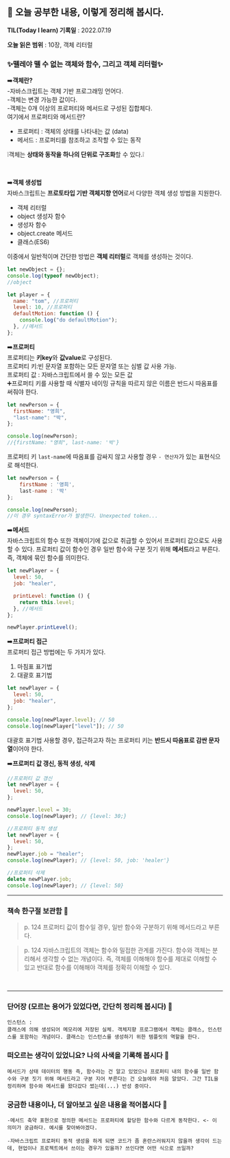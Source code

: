 ## 📕 오늘 공부한 내용, 이렇게 정리해 봅시다.

**TIL(Today I learn) 기록일** : 2022.07.19

**오늘 읽은 범위** : 10장, 객체 리터럴

### ✨**뗄레야 뗄 수 없는 객체와 함수, 그리고 객체 리터럴**✨

➡️**객체란?** <br> -자바스크립트는 객체 기반 프로그래밍 언어다.<br> -객체는 변경 가능한 값이다. <br> -객체는 0개 이상의 프로퍼티와 메서드로 구성된 집합체다. <br>
여기에서 프로퍼티와 메서드란?

- 프로퍼티 : 객체의 상태를 나타내는 값 (data)
- 메서드 : 프로퍼티를 참조하고 조작할 수 있는 동작

❕객체는 **상태와 동작을 하나의 단위로 구조화**할 수 있다.❕

<br>

➡️**객체 생성법** <br>
자바스크립트는 **프로토타입 기반 객체지향 언어**로서 다양한 객체 생성 방법을 지원한다. <br>

- 객체 리터럴
- object 생성자 함수
- 생성자 함수
- object.create 메서드
- 클래스(ES6)

이중에서 일반적이며 간단한 방법은 **객체 리터럴**로 객체를 생성하는 것이다.

```javascript
let newObject = {};
console.log(typeof newObject);
//object

let player = {
  name: "tom", //프로퍼티
  level: 10, //프로퍼티
  defaultMotion: function () {
    console.log("do defaultMotion");
  }, //메서드
};
```

➡️**프로퍼티** <br>
프로퍼티는 **키key**와 **값value**로 구성된다.<br>
프로퍼티 키:빈 문자열 포함하는 모든 문자열 또는 심벌 값 사용 가능.<br>
프로퍼티 값 : 자바스크립트에서 쓸 수 있는 모든 값 <br>
➕프로퍼티 키를 사용할 때 식별자 네이밍 규칙을 따르지 않은 이름은 반드시 따옴표를 써줘야 한다. <br>

```javascript
let newPerson = {
  firstName: "영희",
  "last-name": "박",
};

console.log(newPerson);
//{firstName: "영희", last-name: '박'}
```

프로퍼티 키 `last-name`에 따옴표를 감싸지 않고 사용할 경우 `- 연산자`가 있는 표현식으로 해석한다.

```javascript
let newPerson = {
    firstName : '영희',
    last-name : '박'
};

console.log(newPerson);
//이 경우 syntaxError가 발생한다. Unexpected token...
```

➡️**메서드** <br>
자바스크립트의 함수 또한 객체이기에 값으로 취급할 수 있어서 프로퍼티 값으로도 사용할 수 있다. 프로퍼티 값이 함수인 경우 일반 함수와 구분 짓기 위해 **메서드**라고 부른다. 즉, 객체에 묶인 함수를 의미한다.

```javascript
let newPlayer = {
  level: 50,
  job: "healer",

  printLevel: function () {
    return this.level;
  }, //메서드
};

newPlayer.printLevel();
```

➡️**프로퍼티 접근** <br>
프로퍼티 접근 방법에는 두 가지가 있다.

1. 마침표 표기법
2. 대괄호 표기법

```javascript
let newPlayer = {
  level: 50,
  job: "healer",
};

console.log(newPlayer.level); // 50
console.log(newPlayer["level"]); // 50
```

대괄호 표기법 사용할 경우, 접근하고자 하는 프로퍼티 키는 **반드시 따옴표로 감싼 문자열**이어야 한다.
<br>

➡️**프로퍼티 값 갱신, 동적 생성, 삭제** <br>

```javascript
//프로퍼티 값 갱신
let newPlayer = {
  level: 50,
};

newPlayer.level = 30;
console.log(newPlayer); // {level: 30;}

//프로퍼티 동적 생성
let newPlayer = {
  level: 50,
};
newPlayer.job = "healer";
console.log(newPlayer); // {level: 50, job: 'healer'}

//프로퍼티 삭제
delete newPlayer.job;
console.log(newPlayer); // {level: 50}
```

---

### 책속 한구절 보관함 📖

> p. 124
> 프로퍼티 값이 함수일 경우, 일반 함수와 구분하기 위해 메서드라고 부른다.

> p. 124
> 자바스크립트의 객체는 함수와 밀접한 관계를 가진다. 함수와 객체는 분리해서 생각할 수 없는 개념이다. 즉, 객체를 이해해야 함수를 제대로 이해할 수 있고 반대로 함수를 이해해야 객체를 정확히 이해할 수 있다.

<br>

---

### 단어장 (모르는 용어가 있었다면, 간단히 정리해 봅시다) 🔖

```
인스턴스 :
클래스에 의해 생성되어 메모리에 저장된 실체. 객체지향 프로그램에서 객체는 클래스, 인스턴스를 포함하는 개념이다. 클래스는 인스턴스를 생성하기 위한 템플릿의 역할을 한다.
```

### 떠오르는 생각이 있었니요? 나의 사색을 기록해 봅시다 💭

```
메서드가 상태 데이터의 행동 즉, 함수라는 건 알고 있었으나 프로퍼티 내의 함수를 일반 함수와 구분 짓기 위해 메서드라고 구분 지어 부른다는 건 오늘에야 처음 알았다. 그간 TIL을 정리하며 함수와 메서드를 왔다갔다 썼는데(...) 반성 중이다.
```

### 궁금한 내용이나, 더 알아보고 싶은 내용을 적어봅시다 🤔

```
-메서드 축약 표현으로 정의한 메서드는 프로퍼티에 할당한 함수와 다르게 동작한다. <- 이 의미가 궁금하다. 예시를 찾아봐야겠다.

-자바스크립트 프로퍼티 동적 생성을 하게 되면 코드가 좀 혼란스러워지지 않을까 생각이 드는데, 현업이나 프로젝트에서 쓰이는 경우가 있을까? 쓰인다면 어떤 식으로 쓰일까?
```
